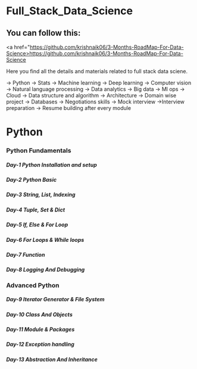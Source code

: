 # Full_Stack_Data_Science

## You can follow this:
<a href="https://github.com/krishnaik06/3-Months-RoadMap-For-Data-Science>https://github.com/krishnaik06/3-Months-RoadMap-For-Data-Science</a>

Here you find all the details and materials related to full stack data sciene.

-> Python
-> Stats
-> Machine learning
-> Deep learning
-> Computer vision
-> Natural language processing
-> Data analytics
-> Big data
-> Ml ops
-> Cloud
-> Data structure and algorithm
-> Architecture
-> Domain wise project
-> Databases
-> Negotiations skills
-> Mock interview
->Interview preparation
-> Resume building after every module

# **Python**

### **Python Fundamentals**

##### Day-1 Python Installation and setup
##### Day-2 Python Basic
##### Day-3 String, List, Indexing
##### Day-4 Tuple, Set & Dict
##### Day-5 If, Else & For Loop
##### Day-6 For Loops & While loops
##### Day-7 Function
##### Day-8 Logging And Debugging 

### **Advanced Python**

##### Day-9 Iterator Generator & File System
##### Day-10 Class And Objects 
##### Day-11 Module & Packages
##### Day-12 Exception handling
##### Day-13 Abstraction And Inheritance



